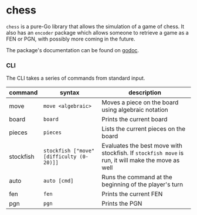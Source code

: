 # chess

`chess` is a pure-Go library that allows the simulation of a game of chess. It also has an `encoder` package which allows someone to retrieve a game as a FEN or PGN, with possibly more coming in the future.

The package's documentation can be found on [godoc](https://godoc.org/github.com/deanveloper/chess).

### CLI

The CLI takes a series of commands from standard input.

| command | syntax | description |
| ------- | ------ | ----------- |
| move | `move <algebraic>` | Moves a piece on the board using algebraic notation |
| board | `board` | Prints the current board |
| pieces | `pieces` | Lists the current pieces on the board |
| stockfish | `stockfish ["move" [difficulty (0-20)]]` | Evaluates the best move with stockfish. If `stockfish move` is run, it will make the move as well |
| auto | `auto [cmd]` | Runs the command at the beginning of the player's turn |
| fen | `fen` | Prints the current FEN |
| pgn | `pgn` | Prints the PGN |
